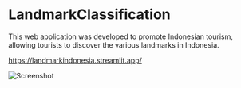 # LandmarkClassification
This web application was developed to promote Indonesian tourism, allowing tourists to discover the various landmarks in Indonesia.

https://landmarkindonesia.streamlit.app/

![Screenshot](Screenshot.png)
